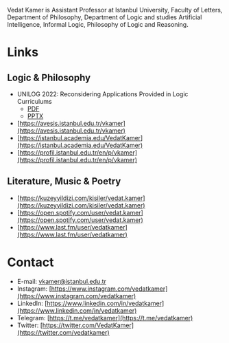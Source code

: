 Vedat Kamer is Assistant Professor at Istanbul University, Faculty of Letters, Department of Philosophy, Department of Logic and studies Artificial Intelligence, Informal Logic, Philosophy of Logic and Reasoning.

# Links

## Logic & Philosophy 

* UNILOG 2022: Reconsidering Applications Provided in Logic Curriculums
  * [PDF](https://avesis.istanbul.edu.tr/vkamer)
  * [PPTX](https://avesis.istanbul.edu.tr/vkamer)
* [https://avesis.istanbul.edu.tr/vkamer](https://avesis.istanbul.edu.tr/vkamer)
* [https://istanbul.academia.edu/VedatKamer](https://istanbul.academia.edu/VedatKamer)
* [https://profil.istanbul.edu.tr/en/p/vkamer](https://profil.istanbul.edu.tr/en/p/vkamer)

## Literature, Music & Poetry

* [https://kuzeyyildizi.com/kisiler/vedat.kamer](https://kuzeyyildizi.com/kisiler/vedat.kamer)
* [https://open.spotify.com/user/vedat.kamer](https://open.spotify.com/user/vedat.kamer)
* [https://www.last.fm/user/vedatkamer](https://www.last.fm/user/vedatkamer)

# Contact

* E-mail: [vkamer@istanbul.edu.tr](mailto:vkamer@istanbul.edu.tr)
* Instagram: [https://www.instagram.com/vedatkamer](https://www.instagram.com/vedatkamer)
* LinkedIn: [https://www.linkedin.com/in/vedatkamer](https://www.linkedin.com/in/vedatkamer)
* Telegram: [https://t.me/vedatkamer](https://t.me/vedatkamer)
* Twitter: [https://twitter.com/VedatKamer](https://twitter.com/vedatkamer)
